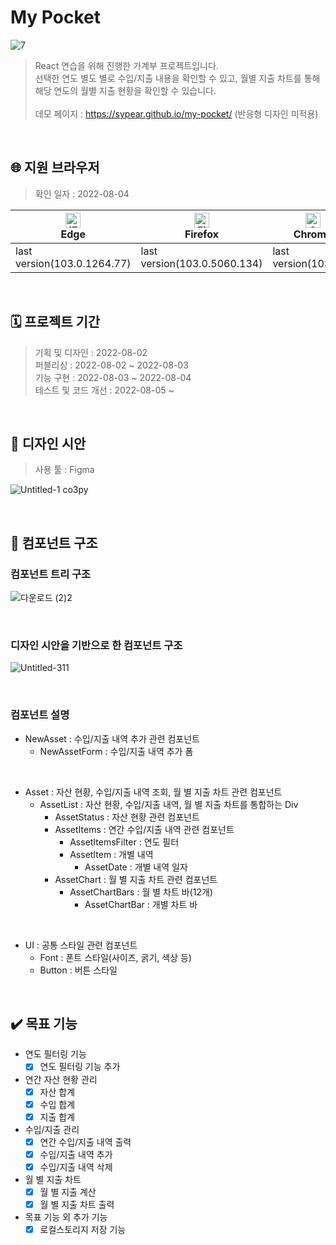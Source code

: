 # My Pocket
![7](https://user-images.githubusercontent.com/105365737/182876914-b3bacbb3-73e1-4217-b2e4-ff87c3e70d93.gif)
> React 연습을 위해 진행한 가계부 프로젝트입니다.<br/>
> 선택한 연도 별도 별로 수입/지출 내용을 확인할 수 있고, 월별 지출 차트를 통해 해당 연도의 월별 지출 현황을 확인할 수 있습니다.<br/><br/>
> 데모 페이지 : https://sypear.github.io/my-pocket/ (반응형 디자인 미적용)
<br/>

## 🌐 지원 브라우저
> 확인 일자 : 2022-08-04

| [<img src="https://raw.githubusercontent.com/alrra/browser-logos/master/src/edge/edge_48x48.png" alt="IE / Edge" width="24px" height="24px" />](http://godban.github.io/browsers-support-badges/)<br/>Edge | [<img src="https://raw.githubusercontent.com/alrra/browser-logos/master/src/firefox/firefox_48x48.png" alt="Firefox" width="24px" height="24px" />](http://godban.github.io/browsers-support-badges/)<br/>Firefox | [<img src="https://raw.githubusercontent.com/alrra/browser-logos/master/src/chrome/chrome_48x48.png" alt="Chrome" width="24px" height="24px" />](http://godban.github.io/browsers-support-badges/)<br/>Chrome | [<img src="https://raw.githubusercontent.com/alrra/browser-logos/master/src/opera/opera_48x48.png" alt="Opera" width="24px" height="24px" />](http://godban.github.io/browsers-support-badges/)<br/>Opera |
| --------- | --------- | --------- | --------- |
| last version(103.0.1264.77)| last version(103.0.5060.134)| last version(103.0.1)| last version(89.0.4447.83)
<br/>

## 🗓️ 프로젝트 기간
> 기획 및 디자인 : 2022-08-02<br/>
> 퍼블리싱 : 2022-08-02 ~ 2022-08-03<br/>
> 기능 구현 : 2022-08-03 ~ 2022-08-04<br/>
> 테스트 및 코드 개선 : 2022-08-05 ~
<br/>

## 🎨 디자인 시안
> 사용 툴 : Figma

![Untitled-1 co3py](https://user-images.githubusercontent.com/105365737/182871461-74de069d-510d-46a1-8107-070b88c55243.png)

<br/>

## 🌲 컴포넌트 구조
### 컴포넌트 트리 구조
![다운로드 (2)2](https://user-images.githubusercontent.com/105365737/182862628-18b0881d-8278-4ee2-b220-40e144ee5396.png)

<br/>

### 디자인 시안을 기반으로 한 컴포넌트 구조
![Untitled-311](https://user-images.githubusercontent.com/105365737/182868093-29fa0b8b-7698-4797-b7df-522e4ddd3f39.png)

<br/>

### 컴포넌트 설명
* NewAsset : 수입/지출 내역 추가 관련 컴포넌트
  - NewAssetForm : 수입/지출 내역 추가 폼
<br/>

* Asset : 자산 현황, 수입/지출 내역 조회, 월 별 지출 차트 관련 컴포넌트
  - AssetList : 자산 현황, 수입/지출 내역, 월 별 지출 차트를 통합하는 Div
    - AssetStatus : 자산 현황 관련 컴포넌트
    - AssetItems : 연간 수입/지출 내역 관련 컴포넌트
      - AssetItemsFilter : 연도 필터
      - AssetItem : 개별 내역
        - AssetDate : 개별 내역 일자
    - AssetChart : 월 별 지출 차트 관련 컴포넌트
      - AssetChartBars : 월 별 차트 바(12개)
        - AssetChartBar : 개별 차트 바
<br/>

* UI : 공통 스타일 관련 컴포넌트
  - Font : 폰트 스타일(사이즈, 굵기, 색상 등)
  - Button : 버튼 스타일
<br/>

## ✔️ 목표 기능
* 연도 필터링 기능
  - [x] 연도 필터링 기능 추가
* 연간 자산 현황 관리
  - [x] 자산 합계
  - [x] 수입 합계
  - [x] 지출 합계
* 수입/지출 관리
  - [x] 연간 수입/지출 내역 출력
  - [x] 수입/지출 내역 추가
  - [x] 수입/지출 내역 삭제
* 월 별 지출 차트
  - [x] 월 별 지출 계산
  - [x] 월 별 지출 차트 출력
* 목표 기능 외 추가 기능
  - [x] 로컬스토리지 저장 기능
<br/>
